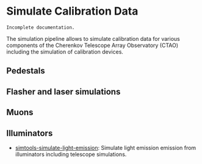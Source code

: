 # Simulate Calibration Data

```{warning}
Incomplete documentation.
```

The simulation pipeline allows to simulate calibration data for various components of the Cherenkov Telescope Array Observatory (CTAO) including the simulation of calibration devices.

## Pedestals

## Flasher and laser simulations

## Muons

## Illuminators

- [simtools-simulate-light-emission](simulate_light_emission): Simulate light emission emission from illuminators including telescope simulations.
